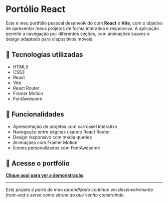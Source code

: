 # Portólio React

Este é meu portfólio pessoal desenvolvido com **React** e **Vite**, com o objetivo de apresentar meus projetos de forma interativa e responsiva. A aplicação permite a navegação por diferentes seções, com animações suaves e design adaptado para dispositivos móveis.

## 🚀 Tecnologias utilizadas

- HTML5  
- CSS3  
- React  
- Vite  
- React Router  
- Framer Motion  
- FontAwesome

## 📌 Funcionalidades

- Apresentação de projetos com carrossel interativo
- Navegação entre páginas usando React Router
- Design responsivo com media queries
- Animações com Framer Motion
- Ícones personalizados com FontAwesome

## 🔗 Acesse o portfólio

[**Clique aqui para ver a demonstração**](https://SEU-LINK-AQUI)

---

*Este projeto é parte do meu aprendizado contínuo em desenvolvimento front-end e serve como vitrine do que venho construindo.*